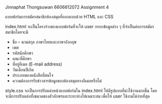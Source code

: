 Jinnaphat Thongsuwan 6606612072 
Assignment 4

แบบฟอร์มการสมัครสมาชิกห้องสมุดที่ออกแบบด้วย HTML และ CSS

index.html จะเป็นโครงร่างของแบบฟอร์มที่จะให้ user กรอกข้อมูลต่าง ๆ ที่จำเป็นต่อการสมัครสมาชิกโดยจะมี
 -  ชื่อ – นามสกุล ภาษาไทยและภาษาอังกฤษ
 - เพศ
 - รหัสนักศึกษา
 - คณะที่ศึกษา
 - ที่อยู่อีเมล (E-mail address)
 - วันเดือนปีเกิด
 - ประเภทของหนังสือที่สนใจ
 - ความต้องการรับข่าวสารข้อมูลของห้องสมุดทางอีเมลหรือไม่

style.css จะเป็นการปรับแต่งหน้าแบบฟอร์มใน index.html ให้มีรูปแบบที่น่าใช้งานมากขึ้น โดยจะมีการปรับแต่งทั้งขนาดของตัวอักษรและระยะห่างให้เหมาะสม เพื่อให้ user ใช้งานได้ง่ายที่สุด